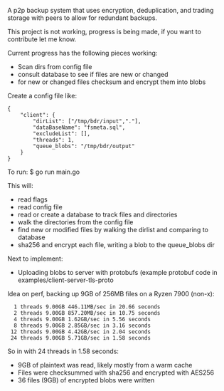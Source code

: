A p2p backup system that uses encryption, deduplication, and trading storage with peers to allow for redundant backups.

This project is not working, progress is being made, if you want to contribute let me know.

Current progress has the following pieces working:
* Scan dirs from config file
* consult database to see if files are new or changed
* for new or changed files checksum and encrypt them into blobs

Create a config file like:
```
{
	"client": {
		"dirList": ["/tmp/bdr/input","."],
		"dataBaseName": "fsmeta.sql",
		"excludeList": [],
		"threads": 1, 
		"queue_blobs": "/tmp/bdr/output"
	}
}
```
To run:
 $ go run main.go

This will:
* read flags
* read config file
* read or create a database to track files and directories
* walk the directories from the config file
* find new or modified files by walking the dirlist and comparing to database
* sha256 and encrypt each file, writing a blob to the queue_blobs dir

Next to implement:
* Uploading blobs to server with protobufs (example protobuf code in examples/client-server-tls-proto

Idea on perf, backing up 9GB of 256MB files on a Ryzen 7900 (non-x):
```
  1 threads 9.00GB 446.11MB/sec in 20.66 seconds
  2 threads 9.00GB 857.20MB/sec in 10.75 seconds
  4 threads 9.00GB 1.62GB/sec in 5.56 seconds
  8 threads 9.00GB 2.85GB/sec in 3.16 seconds
 12 threads 9.00GB 4.42GB/sec in 2.04 seconds
 24 threads 9.00GB 5.71GB/sec in 1.58 seconds
```

So in with 24 threads in 1.58 seconds:
* 9GB of plaintext was read, likely mostly from a warm cache
* Files were checksummed with sha256 and encrypted with AES256
* 36 files (9GB) of encrypted blobs were written
